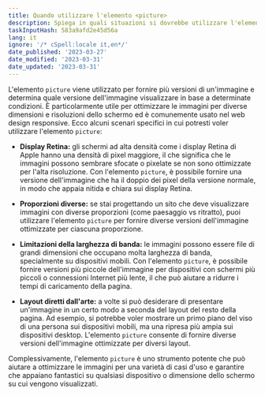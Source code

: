 ```yaml
---
title: Quando utilizzare l'elemento <picture>
description: Spiega in quali situazioni si dovrebbe utilizzare l'elemento <picture>
taskInputHash: 583a9afd2e45d56a
lang: it
ignore: '/* cSpell:locale it,en*/'
date_published: '2023-03-27'
date_modified: '2023-03-31'
date_updated: '2023-03-31'
---
```

L'elemento `picture` viene utilizzato per fornire più versioni di un'immagine e determina quale versione dell'immagine visualizzare in base a determinate condizioni. È particolarmente utile per ottimizzare le immagini per diverse dimensioni e risoluzioni dello schermo ed è comunemente usato nel web design responsive.
Ecco alcuni scenari specifici in cui potresti voler utilizzare l'elemento `picture`:

* **Display Retina:** gli schermi ad alta densità come i display Retina di Apple hanno una densità di pixel maggiore, il che significa che le immagini possono sembrare sfocate o pixelate se non sono ottimizzate per l'alta risoluzione. Con l'elemento `picture`, è possibile fornire una versione dell'immagine che ha il doppio dei pixel della versione normale, in modo che appaia nitida e chiara sui display Retina.

* **Proporzioni diverse:** se stai progettando un sito che deve visualizzare immagini con diverse proporzioni (come paesaggio vs ritratto), puoi utilizzare l'elemento `picture` per fornire diverse versioni dell'immagine ottimizzate per ciascuna proporzione.

* **Limitazioni della larghezza di banda:** le immagini possono essere file di grandi dimensioni che occupano molta larghezza di banda, specialmente su dispositivi mobili. Con l'elemento `picture`, è possibile fornire versioni più piccole dell'immagine per dispositivi con schermi più piccoli o connessioni Internet più lente, il che può aiutare a ridurre i tempi di caricamento della pagina.

* **Layout diretti dall'arte:** a volte si può desiderare di presentare un'immagine in un certo modo a seconda del layout del resto della pagina. Ad esempio, si potrebbe voler mostrare un primo piano del viso di una persona sui dispositivi mobili, ma una ripresa più ampia sui dispositivi desktop. L'elemento `picture` consente di fornire diverse versioni dell'immagine ottimizzate per diversi layout.

Complessivamente, l'elemento `picture` è uno strumento potente che può aiutare a ottimizzare le immagini per una varietà di casi d'uso e garantire che appaiano fantastici su qualsiasi dispositivo o dimensione dello schermo su cui vengono visualizzati.

